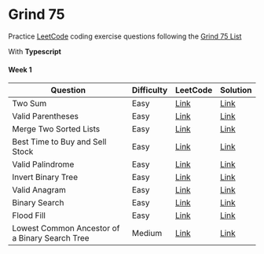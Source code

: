 # Grind 75

Practice [LeetCode](https://leetcode.com) coding exercise questions following the [Grind 75 List](https://www.techinterviewhandbook.org/grind75)

With **Typescript**

#### Week 1

| Question                                       | Difficulty | LeetCode                                                                             | Solution                                                          |
| ---------------------------------------------- | ---------- | ------------------------------------------------------------------------------------ | ----------------------------------------------------------------- |
| Two Sum                                        | Easy       | [Link](https://leetcode.com/problems/two-sum/)                                       | [Link](src/1-two-sum.ts)                                          |
| Valid Parentheses                              | Easy       | [Link](https://leetcode.com/problems/valid-parentheses)                              | [Link](src/20-valid-parentheses.ts)                               |
| Merge Two Sorted Lists                         | Easy       | [Link](https://leetcode.com/problems/merge-two-sorted-lists)                         | [Link](src/21-merge-two-sorted-lists.ts)                          |
| Best Time to Buy and Sell Stock                | Easy       | [Link](https://leetcode.com/problems/best-time-to-buy-and-sell-stock)                | [Link](src/121-best-time-to-buy-and-sell-stock.ts)                |
| Valid Palindrome                               | Easy       | [Link](https://leetcode.com/problems/valid-palindrome)                               | [Link](src/125-valid-palindrome.ts)                               |
| Invert Binary Tree                             | Easy       | [Link](https://leetcode.com/problems/invert-binary-tree)                             | [Link](src/226-invert-binary-tree.ts)                             |
| Valid Anagram                                  | Easy       | [Link](https://leetcode.com/problems/valid-anagram)                                  | [Link](src/242-valid-anagram.ts)                                  |
| Binary Search                                  | Easy       | [Link](https://leetcode.com/problems/binary-search)                                  | [Link](src/704-binary-search.ts)                                  |
| Flood Fill                                     | Easy       | [Link](https://leetcode.com/problems/flood-fill)                                     | [Link](src/733-flood-fill.ts)                                     |
| Lowest Common Ancestor of a Binary Search Tree | Medium     | [Link](https://leetcode.com/problems/lowest-common-ancestor-of-a-binary-search-tree) | [Link](src/235-lowest-common-ancestor-of-a-binary-search-tree.ts) |
